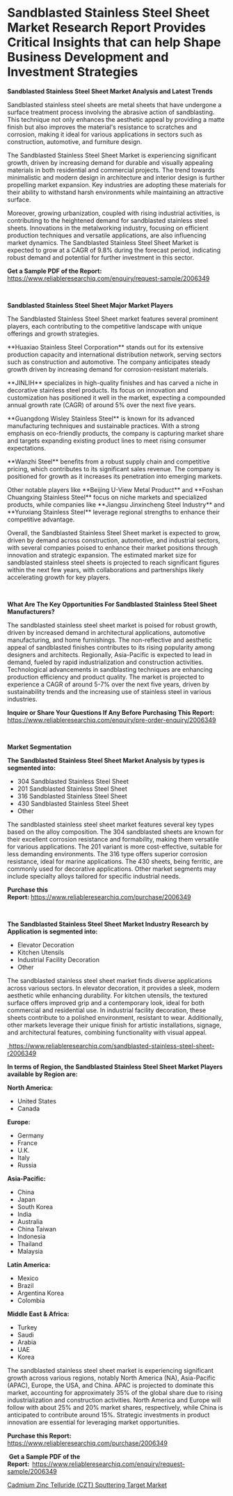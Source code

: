 <p><h1>Sandblasted Stainless Steel Sheet Market Research Report Provides Critical Insights that can help Shape Business Development and Investment Strategies</h1></p><p><strong>Sandblasted Stainless Steel Sheet Market Analysis and Latest Trends</strong></p>
<p><p>Sandblasted stainless steel sheets are metal sheets that have undergone a surface treatment process involving the abrasive action of sandblasting. This technique not only enhances the aesthetic appeal by providing a matte finish but also improves the material's resistance to scratches and corrosion, making it ideal for various applications in sectors such as construction, automotive, and furniture design.</p><p>The Sandblasted Stainless Steel Sheet Market is experiencing significant growth, driven by increasing demand for durable and visually appealing materials in both residential and commercial projects. The trend towards minimalistic and modern design in architecture and interior design is further propelling market expansion. Key industries are adopting these materials for their ability to withstand harsh environments while maintaining an attractive surface.</p><p>Moreover, growing urbanization, coupled with rising industrial activities, is contributing to the heightened demand for sandblasted stainless steel sheets. Innovations in the metalworking industry, focusing on efficient production techniques and versatile applications, are also influencing market dynamics. The Sandblasted Stainless Steel Sheet Market is expected to grow at a CAGR of 9.8% during the forecast period, indicating robust demand and potential for further investment in this sector.</p></p>
<p><strong>Get a Sample PDF of the Report:&nbsp;</strong> <a href="https://www.reliableresearchiq.com/enquiry/request-sample/2006349?utm_campaign=2188&utm_medium=2&utm_source=Github&utm_content=ia&utm_term=05022025&utm_id=sandblasted-stainless-steel-sheet">https://www.reliableresearchiq.com/enquiry/request-sample/2006349</a></p>
<p>&nbsp;</p>
<p><strong>Sandblasted Stainless Steel Sheet Major Market Players</strong></p>
<p><p>The Sandblasted Stainless Steel Sheet market features several prominent players, each contributing to the competitive landscape with unique offerings and growth strategies. </p><p>**Huaxiao Stainless Steel Corporation** stands out for its extensive production capacity and international distribution network, serving sectors such as construction and automotive. The company anticipates steady growth driven by increasing demand for corrosion-resistant materials.</p><p>**JINLIH** specializes in high-quality finishes and has carved a niche in decorative stainless steel products. Its focus on innovation and customization has positioned it well in the market, expecting a compounded annual growth rate (CAGR) of around 5% over the next five years.</p><p>**Guangdong Wisley Stainless Steel** is known for its advanced manufacturing techniques and sustainable practices. With a strong emphasis on eco-friendly products, the company is capturing market share and targets expanding existing product lines to meet rising consumer expectations.</p><p>**Wanzhi Steel** benefits from a robust supply chain and competitive pricing, which contributes to its significant sales revenue. The company is positioned for growth as it increases its penetration into emerging markets.</p><p>Other notable players like **Beijing U-View Metal Product** and **Foshan Chuangxing Stainless Steel** focus on niche markets and specialized products, while companies like **Jiangsu Jinxincheng Steel Industry** and **Yunxiang Stainless Steel** leverage regional strengths to enhance their competitive advantage.</p><p>Overall, the Sandblasted Stainless Steel Sheet market is expected to grow, driven by demand across construction, automotive, and industrial sectors, with several companies poised to enhance their market positions through innovation and strategic expansion. The estimated market size for sandblasted stainless steel sheets is projected to reach significant figures within the next few years, with collaborations and partnerships likely accelerating growth for key players.</p></p>
<p>&nbsp;</p>
<p><strong>What Are The Key Opportunities For Sandblasted Stainless Steel Sheet Manufacturers?</strong></p>
<p><p>The sandblasted stainless steel sheet market is poised for robust growth, driven by increased demand in architectural applications, automotive manufacturing, and home furnishings. The non-reflective and aesthetic appeal of sandblasted finishes contributes to its rising popularity among designers and architects. Regionally, Asia-Pacific is expected to lead in demand, fueled by rapid industrialization and construction activities. Technological advancements in sandblasting techniques are enhancing production efficiency and product quality. The market is projected to experience a CAGR of around 5-7% over the next five years, driven by sustainability trends and the increasing use of stainless steel in various industries.</p></p>
<p><strong>Inquire or Share Your Questions If Any Before Purchasing This Report:</strong> <a href="https://www.reliableresearchiq.com/enquiry/pre-order-enquiry/2006349?utm_campaign=2188&utm_medium=2&utm_source=Github&utm_content=ia&utm_term=05022025&utm_id=sandblasted-stainless-steel-sheet">https://www.reliableresearchiq.com/enquiry/pre-order-enquiry/2006349</a></p>
<p>&nbsp;</p>
<p><strong>Market Segmentation</strong></p>
<p><strong>The Sandblasted Stainless Steel Sheet Market Analysis by types is segmented into:</strong></p>
<p><ul><li>304 Sandblasted Stainless Steel Sheet</li><li>201 Sandblasted Stainless Steel Sheet</li><li>316 Sandblasted Stainless Steel Sheet</li><li>430 Sandblasted Stainless Steel Sheet</li><li>Other</li></ul></p>
<p><p>The sandblasted stainless steel sheet market features several key types based on the alloy composition. The 304 sandblasted sheets are known for their excellent corrosion resistance and formability, making them versatile for various applications. The 201 variant is more cost-effective, suitable for less demanding environments. The 316 type offers superior corrosion resistance, ideal for marine applications. The 430 sheets, being ferritic, are commonly used for decorative applications. Other market segments may include specialty alloys tailored for specific industrial needs.</p></p>
<p><strong>Purchase this Report:&nbsp;</strong><a href="https://www.reliableresearchiq.com/purchase/2006349?utm_campaign=2188&utm_medium=2&utm_source=Github&utm_content=ia&utm_term=05022025&utm_id=sandblasted-stainless-steel-sheet">https://www.reliableresearchiq.com/purchase/2006349</a></p>
<p>&nbsp;</p>
<p><strong>The Sandblasted Stainless Steel Sheet Market Industry Research by Application is segmented into:</strong></p>
<p><ul><li>Elevator Decoration</li><li>Kitchen Utensils</li><li>Industrial Facility Decoration</li><li>Other</li></ul></p>
<p><p>The sandblasted stainless steel sheet market finds diverse applications across various sectors. In elevator decoration, it provides a sleek, modern aesthetic while enhancing durability. For kitchen utensils, the textured surface offers improved grip and a contemporary look, ideal for both commercial and residential use. In industrial facility decoration, these sheets contribute to a polished environment, resistant to wear. Additionally, other markets leverage their unique finish for artistic installations, signage, and architectural features, combining functionality with visual appeal.</p></p>
<p><a href="https://www.reliableresearchiq.com/sandblasted-stainless-steel-sheet-r2006349?utm_campaign=2188&utm_medium=2&utm_source=Github&utm_content=ia&utm_term=05022025&utm_id=sandblasted-stainless-steel-sheet">&nbsp;https://www.reliableresearchiq.com/sandblasted-stainless-steel-sheet-r2006349</a></p>
<p><strong>In terms of Region, the Sandblasted Stainless Steel Sheet Market Players available by Region are:</strong></p>
<p>
    <p> <strong> North America: </strong>
        <ul>
            <li>United States</li>
            <li>Canada</li>
        </ul>
        </p> 
    <p> <strong> Europe: </strong>
        <ul>
            <li>Germany</li>
            <li>France</li>
            <li>U.K.</li>
            <li>Italy</li>
            <li>Russia</li>
        </ul>
        </p> 
    <p> <strong> Asia-Pacific: </strong>
        <ul>
            <li>China</li>
            <li>Japan</li>
            <li>South Korea</li>
            <li>India</li>
            <li>Australia</li>
            <li>China Taiwan</li>
            <li>Indonesia</li>
            <li>Thailand</li>
            <li>Malaysia</li>
        </ul>
        </p> 
    <p> <strong> Latin America: </strong>
        <ul>
            <li>Mexico</li>
            <li>Brazil</li>
            <li>Argentina Korea</li>
            <li>Colombia</li>
        </ul>
        </p> 
    <p> <strong> Middle East & Africa: </strong>
        <ul>
            <li>Turkey</li>
            <li>Saudi</li>
            <li>Arabia</li>
            <li>UAE</li>
            <li>Korea</li>
        </ul>
    </p>
    </p>
<p><p>The sandblasted stainless steel sheet market is experiencing significant growth across various regions, notably North America (NA), Asia-Pacific (APAC), Europe, the USA, and China. APAC is projected to dominate this market, accounting for approximately 35% of the global share due to rising industrialization and construction activities. North America and Europe will follow with about 25% and 20% market shares, respectively, while China is anticipated to contribute around 15%. Strategic investments in product innovation are essential for leveraging market opportunities.</p></p>
<p><strong>Purchase this Report: </strong><a href="https://www.reliableresearchiq.com/purchase/2006349?utm_campaign=2188&utm_medium=2&utm_source=Github&utm_content=ia&utm_term=05022025&utm_id=sandblasted-stainless-steel-sheet">https://www.reliableresearchiq.com/purchase/2006349</a></p>
<p>&nbsp;<strong>Get a Sample PDF of the Report:&nbsp;&nbsp;</strong><a href="https://www.reliableresearchiq.com/enquiry/request-sample/2006349?utm_campaign=2188&utm_medium=2&utm_source=Github&utm_content=ia&utm_term=05022025&utm_id=sandblasted-stainless-steel-sheet">https://www.reliableresearchiq.com/enquiry/request-sample/2006349</a></p>
<p><strong></strong></p>
<p><p><a href="https://github.com/FosterFahey91/Market-Research-Report-List-1/blob/main/cadmium-zinc-telluride-czt-sputtering-target-market.md?utm_campaign=2188&utm_medium=2&utm_source=Github&utm_content=ia&utm_term=05022025&utm_id=sandblasted-stainless-steel-sheet">Cadmium Zinc Telluride (CZT) Sputtering Target Market</a></p></p>